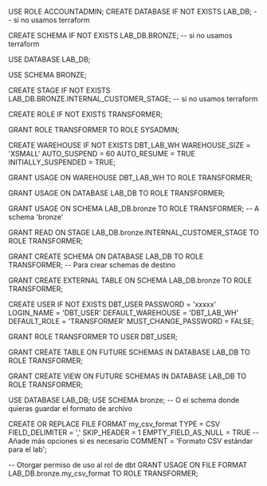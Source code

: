 
USE ROLE ACCOUNTADMIN;
CREATE DATABASE IF NOT EXISTS LAB_DB; -- si no usamos terraform

CREATE SCHEMA IF NOT EXISTS LAB_DB.BRONZE; -- si no usamos terraform

USE DATABASE LAB_DB;

USE SCHEMA BRONZE;

CREATE STAGE IF NOT EXISTS LAB_DB.BRONZE.INTERNAL_CUSTOMER_STAGE; -- si no usamos terraform

CREATE ROLE IF NOT EXISTS TRANSFORMER;

GRANT ROLE TRANSFORMER TO ROLE SYSADMIN;

CREATE WAREHOUSE IF NOT EXISTS DBT_LAB_WH WAREHOUSE_SIZE = 'XSMALL' AUTO_SUSPEND = 60 AUTO_RESUME = TRUE INITIALLY_SUSPENDED = TRUE;

GRANT USAGE ON WAREHOUSE DBT_LAB_WH TO ROLE TRANSFORMER;

GRANT USAGE ON DATABASE LAB_DB TO ROLE TRANSFORMER;

GRANT USAGE ON SCHEMA LAB_DB.bronze TO ROLE TRANSFORMER; -- A schema 'bronze'

GRANT READ ON STAGE LAB_DB.bronze.INTERNAL_CUSTOMER_STAGE TO ROLE TRANSFORMER;

GRANT CREATE SCHEMA ON DATABASE LAB_DB TO ROLE TRANSFORMER; -- Para crear schemas de destino

GRANT CREATE EXTERNAL TABLE ON SCHEMA LAB_DB.bronze TO ROLE TRANSFORMER;

CREATE USER IF NOT EXISTS DBT_USER PASSWORD = 'xxxxx' LOGIN_NAME = 'DBT_USER' DEFAULT_WAREHOUSE = 'DBT_LAB_WH' DEFAULT_ROLE = 'TRANSFORMER' MUST_CHANGE_PASSWORD = FALSE;

GRANT ROLE TRANSFORMER TO USER DBT_USER;

GRANT CREATE TABLE ON FUTURE SCHEMAS IN DATABASE LAB_DB TO ROLE TRANSFORMER;

GRANT CREATE VIEW ON FUTURE SCHEMAS IN DATABASE LAB_DB TO ROLE TRANSFORMER;


USE DATABASE LAB_DB;
USE SCHEMA bronze; -- O el schema donde quieras guardar el formato de archivo

CREATE OR REPLACE FILE FORMAT my_csv_format
  TYPE = CSV
  FIELD_DELIMITER = ','
  SKIP_HEADER = 1
  EMPTY_FIELD_AS_NULL = TRUE
  -- Añade más opciones si es necesario
  COMMENT = 'Formato CSV estándar para el lab';

-- Otorgar permiso de uso al rol de dbt
GRANT USAGE ON FILE FORMAT LAB_DB.bronze.my_csv_format TO ROLE TRANSFORMER;
